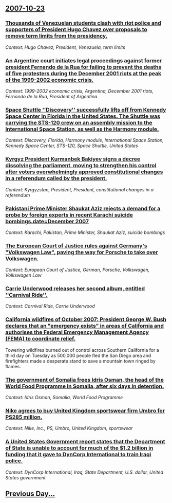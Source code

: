 ## [2007-10-23](/news/2007/10/23/index.md)

### [ Thousands of Venezuelan students clash with riot police and supporters of President Hugo Chavez over proposals to remove term limits from the presidency. ](/news/2007/10/23/thousands-of-venezuelan-students-clash-with-riot-police-and-supporters-of-president-hugo-cha-vez-over-proposals-to-remove-term-limits-from.md)
_Context: Hugo Chavez, President, Venezuela, term limits_

### [ An Argentine court initiates legal proceedings against former president Fernando de la Rua for failing to prevent the deaths of five protesters during the December 2001 riots at the peak of the 1999-2002 economic crisis. ](/news/2007/10/23/an-argentine-court-initiates-legal-proceedings-against-former-president-fernando-de-la-raoa-for-failing-to-prevent-the-deaths-of-five-prote.md)
_Context: 1999-2002 economic crisis, Argentina, December 2001 riots, Fernando de la Rua, President of Argentina_

### [ Space Shuttle ''Discovery'' successfully lifts off from Kennedy Space Center in Florida in the United States. The Shuttle was carrying the STS-120 crew on an assembly mission to the International Space Station, as well as the Harmony module. ](/news/2007/10/23/space-shuttle-discovery-successfully-lifts-off-from-kennedy-space-center-in-florida-in-the-united-states-the-shuttle-was-carrying-the.md)
_Context: Discovery, Florida, Harmony module, International Space Station, Kennedy Space Center, STS-120, Space Shuttle, United States_

### [ Kyrgyz President Kurmanbek Bakiyev signs a decree dissolving the parliament, moving to strengthen his control after voters overwhelmingly approved constitutional changes in a referendum called by the president. ](/news/2007/10/23/kyrgyz-president-kurmanbek-bakiyev-signs-a-decree-dissolving-the-parliament-moving-to-strengthen-his-control-after-voters-overwhelmingly-a.md)
_Context: Kyrgyzstan, President, President, constitutional changes in a referendum_

### [ Pakistani Prime Minister Shaukat Aziz rejects a demand for a probe by foreign experts in recent Karachi suicide bombings.date=December 2007 ](/news/2007/10/23/pakistani-prime-minister-shaukat-aziz-rejects-a-demand-for-a-probe-by-foreign-experts-in-recent-karachi-suicide-bombings-date-december-2007.md)
_Context: Karachi, Pakistan, Prime Minister, Shaukat Aziz, suicide bombings_

### [ The European Court of Justice rules against Germany's "Volkswagen Law", paving the way for Porsche to take over Volkswagen. ](/news/2007/10/23/the-european-court-of-justice-rules-against-germany-s-volkswagen-law-paving-the-way-for-porsche-to-take-over-volkswagen.md)
_Context: European Court of Justice, German, Porsche, Volkswagen, Volkswagen Law_

### [ Carrie Underwood releases her second album, entitled ''Carnival Ride''.](/news/2007/10/23/carrie-underwood-releases-her-second-album-entitled-carnival-ride.md)
_Context: Carnival Ride, Carrie Underwood_

### [ California wildfires of October 2007: President George W. Bush declares that an "emergency exists" in areas of California and authorises the Federal Emergency Management Agency (FEMA) to coordinate relief. ](/news/2007/10/23/california-wildfires-of-october-2007-p-president-george-w-bush-declares-that-an-emergency-exists-in-areas-of-california-and-authorises-t.md)
Towering wildfires burned out of control across Southern California for a third day on Tuesday as 500,000 people fled the San Diego area and firefighters made a desperate stand to save a mountain town ringed by flames.

### [ The government of Somalia frees Idris Osman, the head of the World Food Programme in Somalia, after six days in detention. ](/news/2007/10/23/the-government-of-somalia-frees-idris-osman-the-head-of-the-world-food-programme-in-somalia-after-six-days-in-detention.md)
_Context: Idris Osman, Somalia, World Food Programme_

### [ Nike agrees to buy United Kingdom sportswear firm Umbro for PS285 million. ](/news/2007/10/23/nike-agrees-to-buy-united-kingdom-sportswear-firm-umbro-for-aps285-million.md)
_Context: Nike, Inc., PS, Umbro, United Kingdom, sportswear_

### [ A United States Government report states that the Department of State is unable to account for much of the $1.2 billion in funding that it gave to DynCorp International to train Iraqi police. ](/news/2007/10/23/a-united-states-government-report-states-that-the-department-of-state-is-unable-to-account-for-much-of-the-1-2-billion-in-funding-that-it.md)
_Context: DynCorp International, Iraq, State Department, U.S. dollar, United States government_

## [Previous Day...](/news/2007/10/22/index.md)

